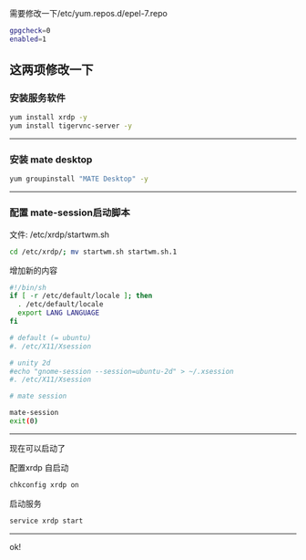
需要修改一下/etc/yum.repos.d/epel-7.repo
```bash
gpgcheck=0
enabled=1
```
这两项修改一下
---

### 安装服务软件
```bash
yum install xrdp -y
yum install tigervnc-server -y
```
---
### 安装 mate desktop
```bash
yum groupinstall "MATE Desktop" -y
```
---

### 配置 mate-session启动脚本

文件: /etc/xrdp/startwm.sh

```bash
cd /etc/xrdp/; mv startwm.sh startwm.sh.1
```
增加新的内容

```bash
#!/bin/sh
if [ -r /etc/default/locale ]; then
  . /etc/default/locale
  export LANG LANGUAGE
fi

# default (= ubuntu)
#. /etc/X11/Xsession

# unity 2d
#echo "gnome-session --session=ubuntu-2d" > ~/.xsession
#. /etc/X11/Xsession

# mate session

mate-session
exit(0)

```
---

现在可以启动了

配置xrdp 自启动
``` bash
chkconfig xrdp on
```
启动服务
```bash
service xrdp start
```
---

ok!
